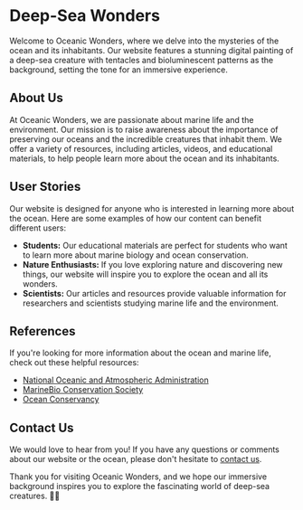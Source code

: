<!--font:Cabin-->

# Deep-Sea Wonders

Welcome to Oceanic Wonders, where we delve into the mysteries of the ocean and its inhabitants. Our website features a stunning digital painting of a deep-sea creature with tentacles and bioluminescent patterns as the background, setting the tone for an immersive experience.

## About Us
At Oceanic Wonders, we are passionate about marine life and the environment. Our mission is to raise awareness about the importance of preserving our oceans and the incredible creatures that inhabit them. We offer a variety of resources, including articles, videos, and educational materials, to help people learn more about the ocean and its inhabitants.

## User Stories
Our website is designed for anyone who is interested in learning more about the ocean. Here are some examples of how our content can benefit different users:

- **Students:** Our educational materials are perfect for students who want to learn more about marine biology and ocean conservation.
- **Nature Enthusiasts:** If you love exploring nature and discovering new things, our website will inspire you to explore the ocean and all its wonders.
- **Scientists:** Our articles and resources provide valuable information for researchers and scientists studying marine life and the environment.

## References
If you're looking for more information about the ocean and marine life, check out these helpful resources:

- [National Oceanic and Atmospheric Administration](#noaa)
- [MarineBio Conservation Society](#marinebio)
- [Ocean Conservancy](#oceanconservancy)

## Contact Us
We would love to hear from you! If you have any questions or comments about our website or the ocean, please don't hesitate to [contact us](#contact). 

Thank you for visiting Oceanic Wonders, and we hope our immersive background inspires you to explore the fascinating world of deep-sea creatures. 🌊🐙

<!--

Write me content for website with wallpaper which alt text is:

"A digital painting of a deep sea creature, with tentacles and bioluminescent patterns evoking a sense of mystery and exploration."

The name/title of the page should not be 1:1 copy of the alt text but rather a real content of the website which is using this wallpaper.

- Use markdown format 
- Start with heading
- Heading should be short and concise
- The content should look like a real website 
- The website should not be about the wallpaper, wallpaper is just a related background
- Heading should be contain work "wallpaper" or "background"
- Include real sections like references, contact, user stories, etc. use things relevant to the page purpose.
- Feel free to use structure like headings, bullets, numbering, blockquotes, paragraphs, horizontal lines, etc.
- You can use formatting like bold or _italic_
- You can include UTF-8 emojis
- Links should be only #hash anchors (and you can refer to the document itself)
- Do not include images


---


# Oceanic Wonders Wallpaper: Discover the Mysteries of the Deep Sea

Welcome to Oceanic Wonders, where we explore the fascinating world of deep-sea creatures and their habitats. Our stunning wallpaper featuring a digital painting of a deep sea creature with tentacles and bioluminescent patterns will transport you to an underwater world of mystery and exploration.

## About Us
At Oceanic Wonders, we are passionate about marine life and the environment. Our mission is to raise awareness about the importance of preserving our oceans and the incredible creatures that inhabit them. We offer a variety of resources, including articles, videos, and educational materials, to help people learn more about the ocean and its inhabitants.

## User Stories
Our website is designed for anyone who is interested in learning more about the ocean. Here are some examples of how our content can benefit different users:

- **Students:** Our educational materials are perfect for students who want to learn more about marine biology and ocean conservation.
- **Nature Enthusiasts:** If you love exploring nature and discovering new things, our website will inspire you to explore the ocean and all its wonders.
- **Scientists:** Our articles and resources provide valuable information for researchers and scientists studying marine life and the environment.

## References
If you're looking for more information about the ocean and marine life, check out these helpful resources:

- [National Oceanic and Atmospheric Administration](#noaa)
- [MarineBio Conservation Society](#marinebio)
- [Ocean Conservancy](#oceanconservancy)

## Contact Us
We would love to hear from you! If you have any questions or comments about our website or the ocean, please don't hesitate to [contact us](#contact). 

Thank you for visiting Oceanic Wonders, and we hope our wallpaper inspires you to explore the mysteries of the deep sea. 🌊🐙


---


Heading should not include word "wallpaper". The website should not be about the wallpaper itself, wallpaper is just a related background, rewrite whole content.


---


# Oceanic Wonders: Explore the Fascinating World of Deep-Sea Creatures

Welcome to Oceanic Wonders, where we delve into the mysteries of the ocean and its inhabitants. Our website features a stunning digital painting of a deep-sea creature with tentacles and bioluminescent patterns as the background, setting the tone for an immersive experience.

## About Us
At Oceanic Wonders, we are passionate about marine life and the environment. Our mission is to raise awareness about the importance of preserving our oceans and the incredible creatures that inhabit them. We offer a variety of resources, including articles, videos, and educational materials, to help people learn more about the ocean and its inhabitants.

## User Stories
Our website is designed for anyone who is interested in learning more about the ocean. Here are some examples of how our content can benefit different users:

- **Students:** Our educational materials are perfect for students who want to learn more about marine biology and ocean conservation.
- **Nature Enthusiasts:** If you love exploring nature and discovering new things, our website will inspire you to explore the ocean and all its wonders.
- **Scientists:** Our articles and resources provide valuable information for researchers and scientists studying marine life and the environment.

## References
If you're looking for more information about the ocean and marine life, check out these helpful resources:

- [National Oceanic and Atmospheric Administration](#noaa)
- [MarineBio Conservation Society](#marinebio)
- [Ocean Conservancy](#oceanconservancy)

## Contact Us
We would love to hear from you! If you have any questions or comments about our website or the ocean, please don't hesitate to [contact us](#contact). 

Thank you for visiting Oceanic Wonders, and we hope our immersive background inspires you to explore the fascinating world of deep-sea creatures. 🌊🐙

-->
